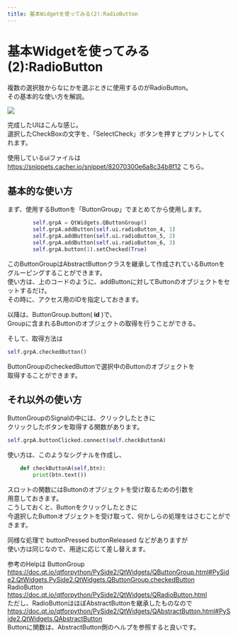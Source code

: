 ```yaml
---
title: 基本Widgetを使ってみる(2):RadioButton
---
```

# 基本Widgetを使ってみる(2):RadioButton

複数の選択肢からなにかを選ぶときに使用するのがRadioButton。  
その基本的な使い方を解説。  
  

![](https://gyazo.com/6cf831e4fe126a407870f8b82bde509e.png)

完成したUIはこんな感じ。  
選択したCheckBoxの文字を、「SelectCheck」ボタンを押すとプリントしてくれます。  
  
使用しているuiファイルは
https://snippets.cacher.io/snippet/82070300e6a8c34b8f12
こちら。  
  

<script src="https://embed.cacher.io/d6026a815967a314a1f845970c294ea62e59fc17.js?a=abcd6b52889638d633a3f71e5bb228a9"></script>

## 基本的な使い方

まず、使用するButtonを「ButtonGroup」でまとめてから使用します。  

```python
        self.grpA = QtWidgets.QButtonGroup()
        self.grpA.addButton(self.ui.radioButton_4, 1)
        self.grpA.addButton(self.ui.radioButton_5, 2)
        self.grpA.addButton(self.ui.radioButton_6, 3)
        self.grpA.button(1).setChecked(True)
```
このButtonGroupはAbstractButtonクラスを継承して作成されているButtonを  
グルーピングすることができます。  
使い方は、上のコードのように、addButtonに対してButtonのオブジェクトをセットするだけ。  
その時に、アクセス用のIDを指定しておきます。  
  
以降は、ButtonGroup.button( **id** )で、  
Groupに含まれるButtonのオブジェクトの取得を行うことができる。  
  
そして、取得方法は  
  
```python
self.grpA.checkedButton()
```
ButtonGroupのcheckedButtonで選択中のButtonのオブジェクトを  
取得することができます。  
  

## それ以外の使い方

ButtonGroupのSignalの中には、クリックしたときに  
クリックしたボタンを取得する関数があります。
```python
self.grpA.buttonClicked.connect(self.checkButtonA)
```
使い方は、このようなシグナルを作成し、
```python
    def checkButtonA(self,btn):
        print(btn.text())
```
スロットの関数にはButtonのオブジェクトを受け取るための引数を  
用意しておきます。  
こうしておくと、Buttonをクリックしたときに  
今選択したButtonオブジェクトを受け取って、何かしらの処理をはさむことができます。  
  
同様な処理で buttonPressed buttonReleased などがありますが  
使い方は同じなので、用途に応じて差し替えます。  
  
参考のHelpは
ButtonGroup  
https://doc.qt.io/qtforpython/PySide2/QtWidgets/QButtonGroup.html#PySide2.QtWidgets.PySide2.QtWidgets.QButtonGroup.checkedButton
RadioButton  
https://doc.qt.io/qtforpython/PySide2/QtWidgets/QRadioButton.html  
ただし、RadioButtonはほぼAbstractButtonを継承したものなので  
https://doc.qt.io/qtforpython/PySide2/QtWidgets/QAbstractButton.html#PySide2.QtWidgets.QAbstractButton  
Buttonに関数は、AbstractButton側のヘルプを参照すると良いです。  
  
